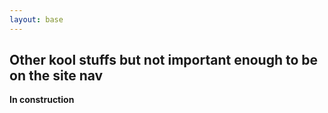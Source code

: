 ```yaml
---
layout: base
---
```


## Other kool stuffs but not important enough to be on the site nav

**In construction**
